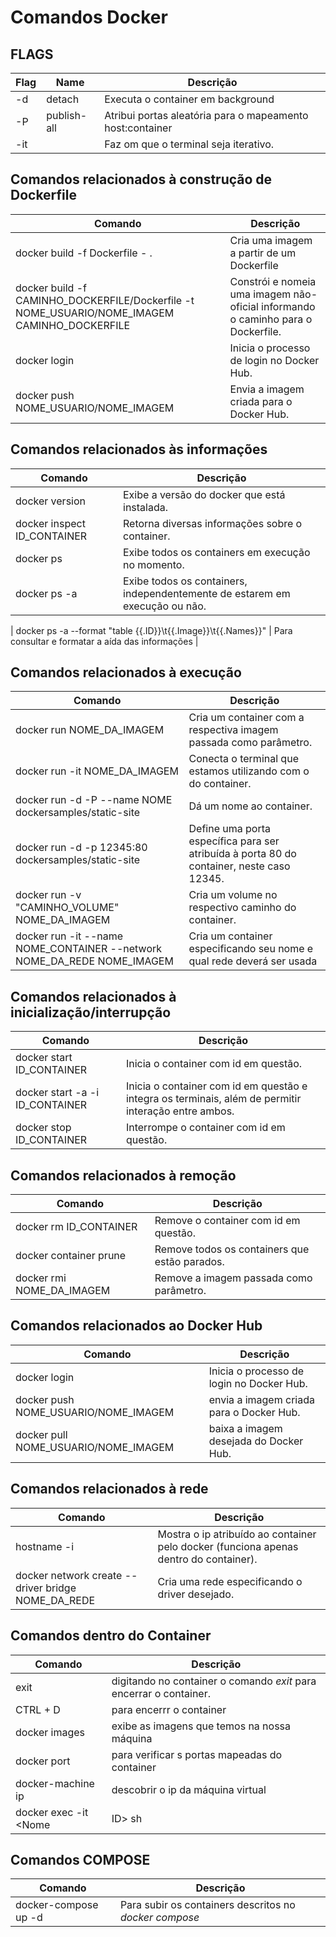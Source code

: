 # Comandos Docker


## **FLAGS**
| Flag |  Name       | Descrição                                                 |
|------|-------------|---------------------------------------------------------- |
| -d   | detach      | Executa o container em background                         |
| -P   | publish-all | Atribui portas aleatória para o mapeamento host:container |
|-it   |             | Faz om que o terminal seja iterativo.                     |


## **Comandos relacionados à construção de Dockerfile**
| Comando                                                                                       | Descrição                                                                        |
| --------------------------------------------------------------------------------------------- |--------------------------------------------------------------------------------- |
| docker build -f Dockerfile - .                                                                | Cria uma imagem a partir de um Dockerfile                                        |
| docker build -f CAMINHO_DOCKERFILE/Dockerfile -t NOME_USUARIO/NOME_IMAGEM  CAMINHO_DOCKERFILE | Constrói e nomeia uma imagem não-oficial informando o caminho para o Dockerfile. |
| docker login                                                                                  | Inicia o processo de login no Docker Hub.                                        | 
| docker push NOME_USUARIO/NOME_IMAGEM                                                          | Envia a imagem criada para o Docker Hub.                                         |


## **Comandos relacionados às informações**
| Comando                      | Descrição                                                                   |
| ---------------------------- |---------------------------------------------------------------------------- |
| docker version               | Exibe a versão do docker que está instalada.                                |
| docker inspect ID_CONTAINER  | Retorna diversas informações sobre o container.                             |
| docker ps                    | Exibe todos os containers em execução no momento.                           |
| docker ps -a                 | Exibe todos os containers, independentemente de estarem em execução ou não. |

| docker ps -a --format "table {{.ID}}\t{{.Image}}\t{{.Names}}" | Para consultar e formatar a aída das informações | 


## **Comandos relacionados à execução**
| Comando                                                                 | Descrição                                                                         
| ------------------------------------------------------------------------|--------------------------------------------------------------------------------- |
| docker run NOME_DA_IMAGEM                                               | Cria um container com a respectiva imagem passada como parâmetro.                |
| docker run -it NOME_DA_IMAGEM                                           | Conecta o terminal que estamos utilizando com o do container.                    |
| docker run -d -P --name NOME dockersamples/static-site                  | Dá um nome ao container.                                                         |
| docker run -d -p 12345:80 dockersamples/static-site                     | Define uma porta específica para ser atribuída à porta 80 do container, neste caso 12345. |
| docker run -v "CAMINHO_VOLUME" NOME_DA_IMAGEM                           | Cria um volume no respectivo caminho do container.                               |
| docker run -it --name NOME_CONTAINER --network NOME_DA_REDE NOME_IMAGEM | Cria um container especificando seu nome e qual rede deverá ser usada            | 

    
## **Comandos relacionados à inicialização/interrupção**
| Comando                         | Descrição                                                                                            |
| ------------------------------- |----------------------------------------------------------------------------------------------------- |
| docker start ID_CONTAINER       | Inicia o container com id em questão.                                                                |
| docker start -a -i ID_CONTAINER | Inicia o container com id em questão e integra os terminais, além de permitir interação entre ambos. | 
| docker stop ID_CONTAINER        | Interrompe o container com id em questão.                                                            |


## **Comandos relacionados à remoção**
| Comando                   | Descrição                                     |
| ------------------------- |---------------------------------------------- |
| docker rm ID_CONTAINER    | Remove o container com id em questão.         |
| docker container prune    | Remove todos os containers que estão parados. |
| docker rmi NOME_DA_IMAGEM | Remove a imagem passada como parâmetro.       |


## **Comandos relacionados ao Docker Hub**
| Comando                              | Descrição                                 |
| ------------------------------------ |-------------------------------------------|
| docker login                         | Inicia o processo de login no Docker Hub. | 
| docker push NOME_USUARIO/NOME_IMAGEM | envia a imagem criada para o Docker Hub.  |
| docker pull NOME_USUARIO/NOME_IMAGEM | baixa a imagem desejada do Docker Hub.    |


## **Comandos relacionados à rede**
| Comando                                            | Descrição                                                                             |
| -------------------------------------------------- |---------------------------------------------------------------------------------------|
| hostname -i                                        | Mostra o ip atribuído ao container pelo docker (funciona apenas dentro do container). |
| docker network create --driver bridge NOME_DA_REDE | Cria uma rede especificando o driver desejado.                                        |


## **Comandos dentro do Container**
| Comando                      | Descrição                                                          |
| ---------------------------- |------------------------------------------------------------------- |
| exit                         | digitando no container o comando _exit_ para encerrar o container. | 
| CTRL + D                     | para encerrr o container                                           |
| docker images                | exibe as imagens que temos na nossa máquina                        |
| docker port <ID>             | para verificar s portas mapeadas do container                      |
| docker-machine ip            | descobrir o ip da máquina virtual                                  |
| docker exec -it <Nome|ID> sh | Acessar container e acessar o shell do container                   |


## **Comandos COMPOSE**
| Comando              | Descrição                                              |
| -------------------- | ------------------------------------------------------ |
| docker-compose up -d | Para subir os containers descritos no _docker compose_ | 